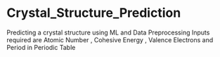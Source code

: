 # Crystal_Structure_Prediction
Predicting a crystal structure using ML and Data Preprocessing 
Inputs required are Atomic Number , Cohesive Energy , Valence Electrons and Period in Periodic Table 
